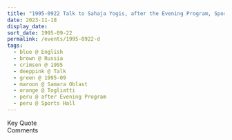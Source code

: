 ```yaml
---
title: "1995-0922 Talk to Sahaja Yogis, after the Evening Program, Sport Hall, Togliatti, Samara Oblast, Russia"
date: 2023-11-18
display_date: 
sort_date: 1995-09-22
permalink: /events/1995-0922-d
tags:
  - blue @ English
  - brown @ Russia
  - crimson @ 1995
  - deeppink @ Talk
  - green @ 1995-09
  - maroon @ Samara Oblast
  - orange @ Togliatti
  - peru @ after Evening Program
  - peru @ Sports Hall  
---
```


<wave-list>
  <list-title color="green" width="75">Key Quote</list-title>
  <list-item color="BlanchedAlmond"  width="200"></list-item>
  <list-item color="Lavender"></list-item>
  <list-item color="BlanchedAlmond"></list-item>
</wave-list>

<br>

<wave-list>
  <list-title color="green" width="75">Comments</list-title>
  <list-item color="BlanchedAlmond"  width="200"></list-item>
  <list-item color="Lavender"></list-item>
  <list-item color="BlanchedAlmond"></list-item>
</wave-list>